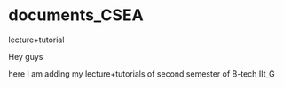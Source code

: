 # documents_CSEA
lecture+tutorial


Hey guys 

here I am adding my lecture+tutorials of second semester of B-tech IIt_G
